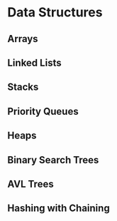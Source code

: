 # Data Structures

## Arrays

## Linked Lists

## Stacks

## Priority Queues

## Heaps

## Binary Search Trees

## AVL Trees

## Hashing with Chaining
